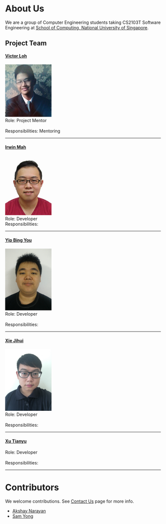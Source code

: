 # About Us

We are a group of Computer Engineering students taking CS2103T Software Engineering at [School of Computing, National University of Singapore](http://www.comp.nus.edu.sg).

## Project Team

#### [Victor Loh](https://github.com/lohvht)
<img src="images/VictorLoh.jpg" width="150"><br>
 Role: Project Mentor <br>  
 Responsibilities: Mentoring
 
 -----

#### [Irwin Mah](https://github.com/chooxy) <br>
<img src="images/IrwinMah.jpg" width="150"><br>
Role: Developer <br>
Responsibilities: 

-----

#### [Yip Bing You](https://github.com/leaffriend)
<img src="images/YipBingYou.jpg" width="150"><br>
Role: Developer <br>  
Responsibilities: 

-----

#### [Xie Jihui](https://github.com/xjh666) 
<img src="images/XieJihui.JPG" width="150"><br>
Role: Developer <br>  
Responsibilities: 

-----

#### [Xu Tianyu](https://github.com/yeetee179)
Role: Developer <br>  
Responsibilities: 

-----

# Contributors

We welcome contributions. See [Contact Us](ContactUs.md) page for more info.

* [Akshay Narayan](https://github.com/se-edu/addressbook-level4/pulls?q=is%3Apr+author%3Aokkhoy)
* [Sam Yong](https://github.com/se-edu/addressbook-level4/pulls?q=is%3Apr+author%3Amauris)
